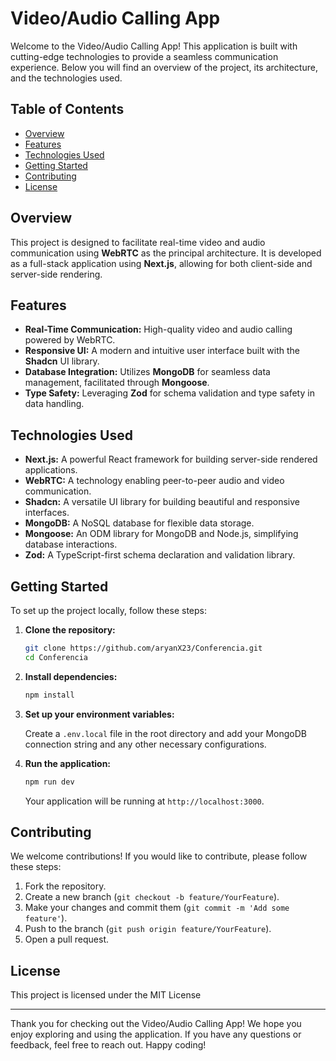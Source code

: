 # Video/Audio Calling App

Welcome to the Video/Audio Calling App! This application is built with cutting-edge technologies to provide a seamless communication experience. Below you will find an overview of the project, its architecture, and the technologies used.

## Table of Contents

- [Overview](#overview)
- [Features](#features)
- [Technologies Used](#technologies-used)
- [Getting Started](#getting-started)
- [Contributing](#contributing)
- [License](#license)

## Overview

This project is designed to facilitate real-time video and audio communication using **WebRTC** as the principal architecture. It is developed as a full-stack application using **Next.js**, allowing for both client-side and server-side rendering.

## Features

- **Real-Time Communication:** High-quality video and audio calling powered by WebRTC.
- **Responsive UI:** A modern and intuitive user interface built with the **Shadcn** UI library.
- **Database Integration:** Utilizes **MongoDB** for seamless data management, facilitated through **Mongoose**.
- **Type Safety:** Leveraging **Zod** for schema validation and type safety in data handling.

## Technologies Used

- **Next.js:** A powerful React framework for building server-side rendered applications.
- **WebRTC:** A technology enabling peer-to-peer audio and video communication.
- **Shadcn:** A versatile UI library for building beautiful and responsive interfaces.
- **MongoDB:** A NoSQL database for flexible data storage.
- **Mongoose:** An ODM library for MongoDB and Node.js, simplifying database interactions.
- **Zod:** A TypeScript-first schema declaration and validation library.

## Getting Started

To set up the project locally, follow these steps:

1. **Clone the repository:**

   ```bash
   git clone https://github.com/aryanX23/Conferencia.git
   cd Conferencia
   ```

2. **Install dependencies:**

   ```bash
   npm install
   ```

3. **Set up your environment variables:**

   Create a `.env.local` file in the root directory and add your MongoDB connection string and any other necessary configurations.

4. **Run the application:**

   ```bash
   npm run dev
   ```

   Your application will be running at `http://localhost:3000`.

## Contributing

We welcome contributions! If you would like to contribute, please follow these steps:

1. Fork the repository.
2. Create a new branch (`git checkout -b feature/YourFeature`).
3. Make your changes and commit them (`git commit -m 'Add some feature'`).
4. Push to the branch (`git push origin feature/YourFeature`).
5. Open a pull request.

## License

This project is licensed under the MIT License

---

Thank you for checking out the Video/Audio Calling App! We hope you enjoy exploring and using the application. If you have any questions or feedback, feel free to reach out. Happy coding!